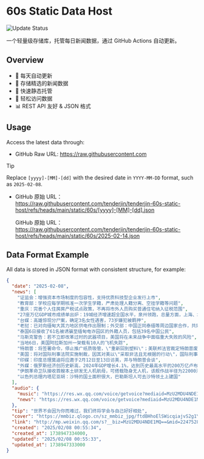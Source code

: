 # 60s Static Data Host

![Update Status](https://github.com/vikiboss/60s-static-host/workflows/schedule/badge.svg)

一个轻量级存储库，托管每日新闻数据，通过 GitHub Actions 自动更新。

## Overview

- 🔄 每天自动更新
- 📰 存储精选的新闻数据
- 🚀 快速静态托管 
- 🔑 轻松访问数据
- 📊 REST API 友好 & JSON 格式

## Usage

Access the latest data through:

- GitHub Raw URL: https://raw.githubusercontent.com

> [!TIP]
> Replace `[yyyy]-[MM]-[dd]` with the desired date in `YYYY-MM-DD` format, such as `2025-02-08`.

- GitHub 原始 URL： https://raw.githubusercontent.com/tenderjin/tenderjin-60s-static-host/refs/heads/main/static/60s/[yyyy]-[MM]-[dd].json

  GitHub 原始 URL：https://raw.githubusercontent.com/tenderjin/tenderjin-60s-static-host/refs/heads/main/static/60s/2025-02-14.json

## Data Format Example

All data is stored in JSON format with consistent structure, for example:

```json
{
  "date": "2025-02-08",
  "news": [
    "证监会：增强资本市场制度的包容性，支持优质科技型企业发行上市",
    "教育部：学校应每学期核准一次学生学籍，严肃处理人籍分离、空挂学籍等问题",
    "重庆：完善个人住房房产税试点政策，不再将市外人员购买普通住宅纳入征税范围",
    "27座万亿GDP城市成绩单出炉：19城经济增速超全国水平，泉州领跑，总量方面，上海、北京、深圳、重庆、广州、苏州、成都、杭州、武汉和南京排在前十位",
    "台媒：高雄惊现分尸案，确定3名女性遇害，73岁嫌犯被羁押",
    "老挝：已对向缅甸大其力地区供电作出限制；外交部：中国正同泰缅等周边国家合作，共同铲除网赌、电诈毒瘤",
    "泰国6日接收了61名被诱骗至缅甸电诈园区的外籍人员，包括39名中国公民",
    "马斯克警告：若不立即改革过时的武器项目，美国将在未来战争中面临重大失败的风险",
    "当地6日，美国阿拉斯加州一架载有10人的飞机失踪",
    "特朗普：将签署命令，停止推广纸质吸管，\"重新回到塑料\"；美联邦法官裁定特朗普废除\"出生公民权\"行政令违宪",
    "美国：将对国际刑事法院实施制裁，因其对美以\"采取非法且无根据的行动\"，国际刑事法院回应：谴责美方相关行为",
    "印媒：印度总理莫迪将应邀于2月12日至13日访美，并与特朗普会谈",
    "外媒：俄罗斯经济创历史新高，2024年GDP增长4.1%，达到历史最高水平的200万亿卢布",
    "伊朗革命卫队接收首艘本土研发无人机航母，可搭载隐身无人机，该舰作战半径为22000海里，可在海上一年无需加油",
    "以色列总理内塔尼亚胡：沙特的国土面积很大，巴勒斯坦人可去沙特领土上建国"
  ],
  "audio": {
    "music": "https://res.wx.qq.com/voice/getvoice?mediaid=MzU2MDU4NDE1MV8yMjQ3NTI4MDY4",
    "news": "https://res.wx.qq.com/voice/getvoice?mediaid=MzU2MDU4NDE1MV8yMjQ3NTI4MDY5"
  },
  "tip": "世界不会因为你而难过，我们终将学会与自己好好相处",
  "cover": "https://mmbiz.qlogo.cn/sz_mmbiz_jpg/ftdBHhoElSWicqiajvS2g1YickCW5ibS7Dibibh5StGA4r00QjjYVibEA26XHlhZnORDtMgiaWm1PnnA2Zl0gbnd1pNswg/0?wx_fmt=jpeg",
  "link": "http://mp.weixin.qq.com/s?__biz=MzU2MDU4NDE1MQ==&mid=2247528070&idx=1&sn=81488ae3744998019e736084915b09fb",
  "created": "2025/02/08 00:55:34",
  "created_at": 1738947334000,
  "updated": "2025/02/08 00:55:33",
  "updated_at": 1738947333000
}
```
